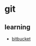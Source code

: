 # git

## learning

* [bitbucket](https://de.atlassian.com/git/tutorials/learn-git-with-bitbucket-cloud)
